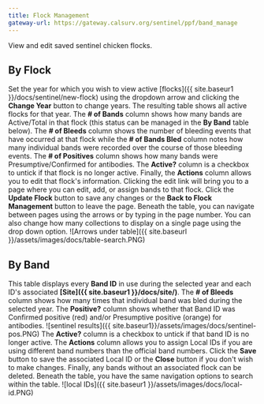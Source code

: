 ```yaml
---
title: Flock Management
gateway-url: https://gateway.calsurv.org/sentinel/ppf/band_manage
---
```

View and edit saved sentinel chicken flocks.

## By Flock
Set the year for which you wish to view active [flocks]({{ site.baseur1 }}/docs/sentinel/new-flock) using the dropdown arrow and clicking the **Change Year** button to change years. The resulting table shows all active flocks for that year. The **# of Bands** column shows how many bands are Active/Total in that flock (this status can be managed in the **By Band** table below). The **# of Bleeds** column shows the number of bleeding events that have occurred at that flock while the **# of Bands Bled** column notes how many individual bands were recorded over the course of those bleeding events. The **# of Positives** column shows how many bands were Presumptive/Confirmed for antibodies. The **Active?** column is a checkbox to untick if that flock is no longer active. Finally, the **Actions** column allows you to edit that flock's information. Clicking the edit link will bring you to a page where you can edit, add, or assign bands to that flock. Click the **Update Flock** button to save any changes or the **Back to Flock Management** button to leave the page. Beneath the table, you can navigate between pages using the arrows or by typing in the page number. You can also change how many collections to display on a single page using the drop down option.
![Arrows under table]({{ site.baseurl }}/assets/images/docs/table-search.PNG)

## By Band
This table displays every **Band ID** in use during the selected year and each ID's associated **[Site]({{ site.baseur1 }}/docs/site/)**. The **# of Bleeds** column shows how many times that individual band was bled during the selected year. The **Positive?** column shows whether that Band ID was Confirmed positive (red) and/or Presumptive positive (orange) for antibodies.
![sentinel results]({{ site.baseur1}}/assets/images/docs/sentinel-pos.PNG) 
The **Active?** column is a checkbox to untick if that band ID is no longer active. The **Actions** column allows you to assign Local IDs if you are using different band numbers than the official band numbers. Click the **Save** button to save the associated Local ID or the **Close** button if you don't wish to make changes. Finally, any bands without an associated flock can be deleted. Beneath the table, you have the same navigation options to search within the table.
![local IDs]({{ site.baseur1 }}/assets/images/docs/local-id.PNG)
